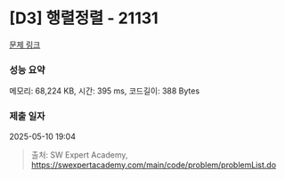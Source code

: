 # [D3] 행렬정렬 - 21131 

[문제 링크](https://swexpertacademy.com/main/code/problem/problemDetail.do?contestProbId=AZCQ28pKbaQDFAUC) 

### 성능 요약

메모리: 68,224 KB, 시간: 395 ms, 코드길이: 388 Bytes

### 제출 일자

2025-05-10 19:04



> 출처: SW Expert Academy, https://swexpertacademy.com/main/code/problem/problemList.do